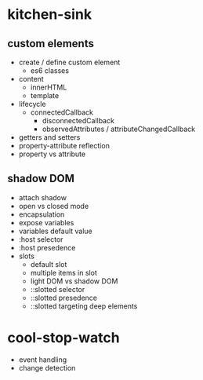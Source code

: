 # kitchen-sink

## custom elements

- create / define custom element
  - es6 classes
- content
	- innerHTML
	- template
- lifecycle
  - connectedCallback
	- disconnectedCallback
	- observedAttributes / attributeChangedCallback
- getters and setters
- property-attribute reflection
- property vs attribute

## shadow DOM

- attach shadow
- open vs closed mode
- encapsulation
- expose variables
- variables default value
- :host selector
- :host presedence
- slots
	- default slot
	- multiple items in slot
	- light DOM vs shadow DOM
	- ::slotted selector
	- ::slotted presedence
	- ::slotted targeting deep elements

# cool-stop-watch

- event handling
- change detection
